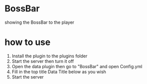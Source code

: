 # BossBar
showing the BossBar to the player

# how to use

1. Install the plugin to the plugins folder
2. Start the server then turn it off 
3. Open the data plugin then go to "BossBar" and open Config.yml
4. Fill in the top title Data Title below as you wish
5. Start the server 


